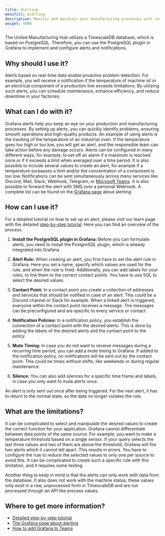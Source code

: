 ```yaml
---
title: Alerting
menuTitl: Alerting
description: Monitor and maintain your manufacturing processes with real-time Grafana alerts from the United Manufacturing Hub. Get notified of potential issues and reduce downtime by proactively addressing problems.
weight: 4000
---
```


The United Manufacturing Hub utilizes a TimescaleDB database, which is based
on PostgreSQL. Therefore, you can use the PostgreSQL plugin in Grafana to
implement and configure alerts and notifications.

## Why should I use it?

Alerts based on real-time data enable proactive problem detection.
For example, you will receive a notification if the temperature of machine
oil or an electrical component of a production line exceeds limitations.
By utilizing such alerts, you can schedule maintenance, enhance efficiency,
and reduce downtime in your factories.

## What can I do with it?

Grafana alerts help you keep an eye on your production and manufacturing
processes. By setting up alerts, you can quickly identify problems,
ensuring smooth operations and high-quality products.
An example of using alerts is the tracking of the temperature
of an industrial oven. If the temperature goes too high or too low, you
will get an alert, and the responsible team can take action before any damage
occurs. Alerts can be configured in many different ways, for example,
to set off an alarm if a maximum is reached once or if it exceeds a limit when
averaged over a time period. It is also possible to include several values
to create an alert, for example if a temperature surpasses a limit and/or the
concentration of a component is too low. Notifications can be sent
simultaneously across many services like Discord, Mail, Slack, Webhook,
Telegram, or [Microsoft Teams](https://learn.umh.app/blog/how-to-install-grafana-alerts-in-microsoft-teams/). It is also possible to forward the alert with
SMS over a personal Webhook. A complete list can be found on the
[Grafana page](https://grafana.com/docs/grafana/latest/alerting/manage-notifications/manage-contact-points/configure-integrations/)
about alerting.

## How can I use it?

For a detailed tutorial on how to set up an alert, please visit our learn page
with the detailed [step-by-step tutorial](https://learn.umh.app/alerts-in-grafana/). Here you
can find an overview of the process.

1. **Install the PostgreSQL plugin in Grafana:**
   Before you can formulate alerts, you need to install the PostgreSQL plugin,
   which is already integrated into Grafana.

2. **Alert Rule:**
   When creating an alert, you first have to set the alert rule in Grafana. Here
   you set a name, specify which values are used for the rule, and
   when the rule is fired. Additionally, you can add labels for your rules,
   to link them to the correct contact points. You have to use SQL to select the
   desired values.

3. **Contact Point:**
   In a contact point you create a collection of addresses and services that
   should be notified in case of an alert. This could be a Discord channel or
   Slack for example. When a linked alert is triggered, everyone within the
   contact point receives a message. The messages can be preconfigured and are
   specific to every service or contact.

4. **Notification Policies:**
   In a notification policy, you establish the connection of a contact point
   with the desired alerts. This is done by adding the labels of the desired
   alerts and the contact point to the policy.

5. **Mute Timing:**
   In case you do not want to receive messages during a recurring time
   period, you can add a mute timing to Grafana. If added to the notification
   policy, no notifications will be sent out by the contact point. This could be
   times without shifts, like weekends or during regular maintenance.

6. **Silence:**
   You can also add silences for a specific time frame and labels, in case
   you only want to mute alerts once.

An alert is only sent out once
after being triggered. For the next alert, it has to return to the normal
state, so the data no longer violates the rule.

## What are the limitations?

It can be complicated to select and manipulate the desired values to create
the correct function for your application. Grafana cannot
differentiate between data points of the same source. For example, you
want to make a temperature threshold based on a single sensor.
If your query selects the last three values and two of them are above the
threshold, Grafana will fire two alerts which it cannot tell apart.
This results in errors. You have to configure the rule to reduce the selected
values to only one per source to avoid this.
It can be complicated to create such a specific rule with this limitation, and
it requires some testing.

Another thing to keep in mind is that the alerts can only work with data from
the database. It also does not work with the machine status; these values only
exist in a raw, unprocessed form in TimescaleDB and are not processed through
an API like process values.

## Where to get more information?

- [Detailed step-by-step tutorial](https://learn.umh.app/course/alerts-in-grafana/)
- [The Grafana page about alerting](https://grafana.com/docs/grafana/latest/alerting/)
- [How to add Grafana to Teams](https://learn.umh.app/blog/how-to-install-grafana-alerts-in-microsoft-teams/)

